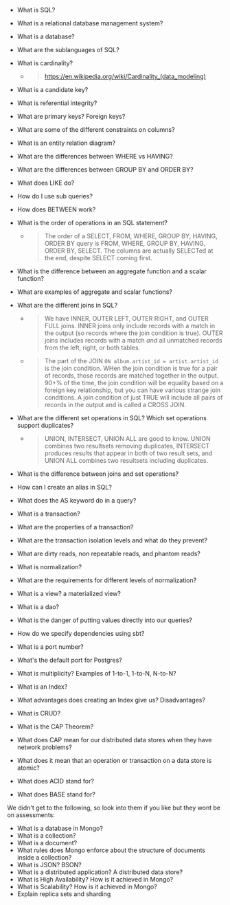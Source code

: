 - What is SQL?
- What is a relational database management system?
- What is a database?
- What are the sublanguages of SQL?
- What is cardinality?
  - > https://en.wikipedia.org/wiki/Cardinality_(data_modeling)
- What is a candidate key?
- What is referential integrity?
- What are primary keys? Foreign keys?
- What are some of the different constraints on columns?
- What is an entity relation diagram?
- What are the differences between WHERE vs HAVING?
- What are the differences between GROUP BY and ORDER BY?
- What does LIKE do?
- How do I use sub queries?
- How does BETWEEN work? 
- What is the order of operations in an SQL statement?
  - > The order of a SELECT, FROM, WHERE, GROUP BY, HAVING, ORDER BY query is FROM, WHERE, GROUP BY, HAVING, ORDER BY, SELECT.  The columns are actually SELECTed at the end, despite SELECT coming first.
- What is the difference between an aggregate function and a scalar function?
- What are examples of aggregate and scalar functions?
- What are the different joins in SQL?
  - > We have INNER, OUTER LEFT, OUTER RIGHT, and OUTER FULL joins.  INNER joins only include records with a match in the output (so records where the join condition is true).  OUTER joins includes records with a match *and* all unmatched records from the left, right, or both tables.
  - > The part of the JOIN ```ON album.artist_id = artist.artist_id``` is the join condition.  WHen the join condition is true for a pair of records, those records are matched together in the output.  90+% of the time, the join condition will be equality based on a foreign key relationship, but you can have various strange join conditions.  A join condition of just TRUE will include all pairs of records in the output and is called a CROSS JOIN.
- What are the different set operations in SQL? Which set operations support duplicates?
  - > UNION, INTERSECT, UNION ALL are good to know.  UNION combines two resultsets removing duplicates, INTERSECT produces results that appear in both of two result sets, and UNION ALL combines two resultsets including duplicates.
- What is the difference between joins and set operations?
- How can I create an alias in SQL? 
- What does the AS keyword do in a query? 
- What is a transaction?
- What are the properties of a transaction?
- What are the transaction isolation levels and what do they prevent?
- What are dirty reads, non repeatable reads, and phantom reads?
- What is normalization?
- What are the requirements for different levels of normalization?
- What is a view? a materialized view?

- What is a dao?
- What is the danger of putting values directly into our queries?

- How do we specify dependencies using sbt?
- What is a port number?
- What's the default port for Postgres?
- What is multiplicity?  Examples of 1-to-1, 1-to-N, N-to-N?
- What is an Index?  
- What advantages does creating an Index give us? Disadvantages?
- What is CRUD?

- What is the CAP Theorem?
- What does CAP mean for our distributed data stores when they have network problems?
- What does it mean that an operation or transaction on a data store is atomic?
- What does ACID stand for?
- What does BASE stand for?


We didn't get to the following, so look into them if you like but they wont be on assessments:
- What is a database in Mongo?
- What is a collection?
- What is a document? 
- What rules does Mongo enforce about the structure of documents inside a collection?
- What is JSON? BSON?
- What is a distributed application?  A distributed data store?
- What is High Availability? How is it achieved in Mongo?
- What is Scalability? How is it achieved in Mongo?
- Explain replica sets and sharding


